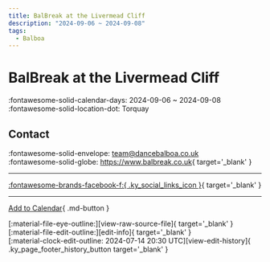 ```yaml
---
title: BalBreak at the Livermead Cliff
description: "2024-09-06 ~ 2024-09-08"
tags:
  - Balboa
---
```


# BalBreak at the Livermead Cliff 

:fontawesome-solid-calendar-days: 2024-09-06 ~ 2024-09-08  
:fontawesome-solid-location-dot: Torquay  

## Contact

:fontawesome-solid-envelope: <team@dancebalboa.co.uk>  
:fontawesome-solid-globe: <https://www.balbreak.co.uk>{ target='_blank' }  

---

 [:fontawesome-brands-facebook-f:{ .ky_social_links_icon }](https://www.facebook.com/dancebalboa){ target='_blank' }

---

[Add to Calendar](https://swing.news/ics/en/2024/en_GB/bal-break-at-the-livermead-cliff-2024.ics){ .md-button }

<div class="ky_page_footer" markdown>
<div class="ky_page_footer_trailing" markdown="span">
[:material-file-eye-outline:][view-raw-source-file]{ target='_blank' }
[:material-file-edit-outline:][edit-info]{ target='_blank' }
</div>
<div class="ky_page_footer_leading" markdown="span">
[:material-clock-edit-outline: 2024-07-14 20:30 UTC][view-edit-history]{ .ky_page_footer_history_button target='_blank' }
</div>
</div>

[view-raw-source-file]: https://github.com/swingdance/events/blob/main/2024/en_GB/bal-break-at-the-livermead-cliff-2024.json "View Raw Source File"
[edit-info]: https://github.com/swingdance/events/issues/new?assignees=&labels=update+event&projects=&template=03-update_entity.yml&title=%5B2024%2Fen_GB%5D%20BalBreak%20at%20the%20Livermead%20Cliff&region=en_GB&year=2024&id=bal-break-at-the-livermead-cliff-2024&name=BalBreak%20at%20the%20Livermead%20Cliff&org_id= "Edit Info"

[view-edit-history]: https://github.com/swingdance/events/commits/main/2024/en_GB/bal-break-at-the-livermead-cliff-2024.json "View Edit History"
